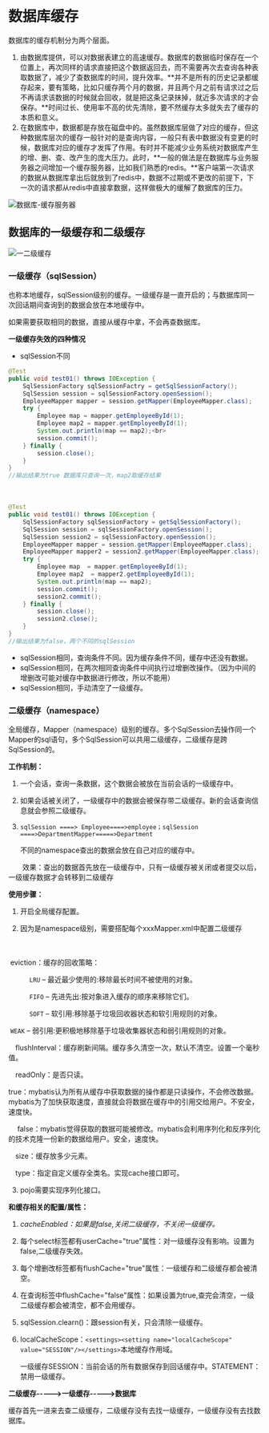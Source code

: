 # 数据库缓存

数据库的缓存机制分为两个层面。

1. 由数据库提供，可以对数据表建立的高速缓存。数据库的数据临时保存在一个位置上，再次同样的请求直接把这个数据返回去，而不需要再次去查询各种表取数据了，减少了查数据库的时间，提升效率。**并不是所有的历史记录都缓存起来，要有策略，比如只缓存两个月的数据，并且两个月之前有请求过之后不再请求该数据的时候就会回收，就是把这条记录抹掉，就近多次请求的才会保存。**时间过长、使用率不高的优先清除，要不然缓存太多就失去了缓存的本质和意义。
2. 在数据库中，数据都是存放在磁盘中的。虽然数据库层做了对应的缓存，但这种数据库层次的缓存一般针对的是查询内容，一般只有表中数据没有变更的时候，数据库对应的缓存才发挥了作用。有时并不能减少业务系统对数据库产生的增、删、查、改产生的庞大压力。此时，**一般的做法是在数据库与业务服务器之间增加一个缓存服务器，比如我们熟悉的redis。**客户端第一次请求的数据从数据库拿出后就放到了redis中，数据不过期或不更改的前提下，下一次的请求都从redis中直接拿数据，这样做极大的缓解了数据库的压力。

![数据库-缓存服务器](https://upload-images.jianshu.io/upload_images/15778027-a1f96fa617105498.jpg?imageMogr2/auto-orient/strip|imageView2/2/w/516/format/webp)



## 数据库的一级缓存和二级缓存

![一二级缓存](https://img-blog.csdn.net/201807211342421?watermark/2/text/aHR0cHM6Ly9ibG9nLmNzZG4ubmV0L21hMTU3MzI2MjUyNjE=/font/5a6L5L2T/fontsize/400/fill/I0JBQkFCMA==/dissolve/70)

### 一级缓存（sqlSession）

也称本地缓存，sqlSession级别的缓存。一级缓存是一直开启的；与数据库同一次回话期间查询到的数据会放在本地缓存中。

如果需要获取相同的数据，直接从缓存中拿，不会再查数据库。



**一级缓存失效的四种情况**

- sqlSession不同

```java
@Test
public void test01() throws IOException {
    SqlSessionFactory sqlSessionFactry = getSqlSessionFactory();
    SqlSession session = sqlSessionFactory.openSession();　　　　　　　　 
    EmployeeMapper mapper = session.getMapper(EmployeeMapper.class); 　　　　　　　　　 
    try { 
        Employee map = mapper.getEmployeeById(1);
        Employee map2 = mapper.getEmployeeById(1);
        System.out.println(map == map2);<br>                
        session.commit(); 
    } finally { 
        session.close(); 
    }
} 
//输出结果为true 数据库只查询一次，map2取缓存结果
```

　　

```java
@Test
public void test01() throws IOException {
    SqlSessionFactory sqlSessionFactory = getSqlSessionFactory();
    SqlSession session = sqlSessionFactory.openSession();
    SqlSession session2 = sqlSessionFactory.openSession();
    EmployeeMapper mapper = session.getMapper(EmployeeMapper.class);
    EmployeeMapper mapper2 = session2.getMapper(EmployeeMapper.class);
    try {
        Employee map  = mapper.getEmployeeById(1);
        Employee map2  = mapper2.getEmployeeById(1);
        System.out.println(map == map2);
        session.commit();
        session2.commit();
    } finally {
        session.close();
        session2.close();
    }
}
//输出结果为false，两个不同的sqlSession
```

- sqlSession相同，查询条件不同。因为缓存条件不同，缓存中还没有数据。
- sqlSession相同，在两次相同查询条件中间执行过增删改操作。（因为中间的增删改可能对缓存中数据进行修改，所以不能用）
- sqlSession相同，手动清空了一级缓存。



### 二级缓存（namespace）

全局缓存，Mapper（namespace）级别的缓存。多个SqlSession去操作同一个Mapper的sql语句，多个SqlSession可以共用二级缓存，二级缓存是跨SqlSession的。

**工作机制：**

1. 一个会话，查询一条数据，这个数据会被放在当前会话的一级缓存中。

2. 如果会话被关闭了，一级缓存中的数据会被保存带二级缓存。新的会话查询信息就会参照二级缓存。

3. `sqlSession ====> Employee====>employee；sqlSession ====>DepartmentMapper=====>Department`

   不同的namespace查出的数据会放在自己对应的缓存中。

　　效果：查出的数据首先放在一级缓存中，只有一级缓存被关闭或者提交以后，一级缓存数据才会转移到二级缓存

**使用步骤：**

1. 开启全局缓存配置。<settings>*<setting name="cacheEnabled" value="true"/>*</settings>

2. 因为是namespace级别，需要搭配每个xxxMapper.xml中配置二级缓存<cache></cache>

　<cache flushInterval="60000" size="512" readOnly="true" eviction="FIFO" type="" />

​	eviction：缓存的回收策略：

　　　`LRU` – 最近最少使用的:移除最长时间不被使用的对象。

　　　`FIFO` – 先进先出:按对象进入缓存的顺序来移除它们。

　　　`SOFT` – 软引用:移除基于垃圾回收器状态和软引用规则的对象。

​			`WEAK` – 弱引用:更积极地移除基于垃圾收集器状态和弱引用规则的对象。

　flushInterval：缓存刷新间隔。缓存多久清空一次，默认不清空。设置一个毫秒值。

　readOnly：是否只读。

​			true：mybatis认为所有从缓存中获取数据的操作都是只读操作，不会修改数据。mybatis为了加快获取速度，直接就会将数据在缓存中的引用交给用户。不安全，速度快。

　		false：mybatis觉得获取的数据可能被修改。mybatis会利用序列化和反序列化的技术克隆一份新的数据给用户。安全，速度快。

　size：缓存放多少元素。

　type：指定自定义缓存全类名。实现cache接口即可。　　　　　　　　　　　　　　

3. pojo需要实现序列化接口。



**和缓存相关的配置/属性：**

1. *cacheEnabled：如果是false,关闭二级缓存，不关闭一级缓存。*

2. 每个select标签都有userCache\="true"属性：对一级缓存没有影响。设置为false,二级缓存失效。

3. 每个增删改标签都有flushCache="true"属性：一级缓存和二级缓存都会被清空。

4. 在查询标签中flushCache="false"属性：如果设置为true,查完会清空，一级二级缓存都会被清空，都不会用缓存。

5. sqlSession.clearn()：跟session有关，只会清除一级缓存。

6. localCacheScope：`<settings><setting name="localCacheScope" value="SESSION"/></settings>`本地缓存作用域。

   一级缓存SESSION：当前会话的所有数据保存到回话缓存中。STATEMENT：禁用一级缓存。



**二级缓存----->一级缓存----->数据库** 

缓存首先一进来去查二级缓存，二级缓存没有去找一级缓存，一级缓存没有去找数据库。















